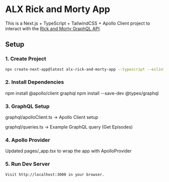 # ALX Rick and Morty App

This is a Next.js + TypeScript + TailwindCSS + Apollo Client project to interact with the [Rick and Morty GraphQL API](https://rickandmortyapi.com/graphql).

## Setup

### 1. Create Project
```bash
npx create-next-app@latest alx-rick-and-morty-app --typescript --eslint --tailwind
```
### 2. Install Dependencies

npm install @apollo/client graphql
npm install --save-dev @types/graphql

### 3. GraphQL Setup
graphql/apolloClient.ts → Apollo Client setup

graphql/queries.ts → Example GraphQL query (Get Episodes)

### 4. Apollo Provider
Updated pages/_app.tsx to wrap the app with ApolloProvider

### 5. Run Dev Server

```npm run dev
Visit http://localhost:3000 in your browser.
```